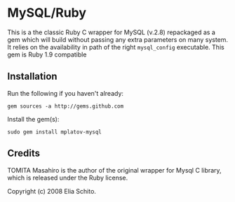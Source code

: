 MySQL/Ruby
==========

This is a the classic Ruby C wrapper for MySQL (v.2.8) repackaged as a gem which will build without passing any extra parameters on many system.
It relies on the availability in path of the right `mysql_config` executable.
This gem is Ruby 1.9 compatible

Installation
------------

Run the following if you haven't already:

`gem sources -a http://gems.github.com`


Install the gem(s):

`sudo gem install mplatov-mysql`


Credits
-------

TOMITA Masahiro is the author of the original wrapper for Mysql C library, which is released under the Ruby license.

Copyright (c) 2008 Elia Schito.